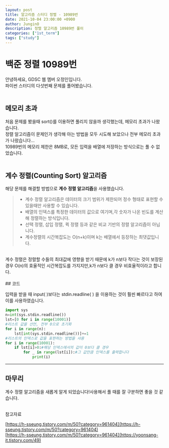 ```yaml
---
layout: post
title: 알고리즘 스터디 정렬 - 10989번
date: 2021-10-04 23:00:00 +0900
author: JunginO
description: 정렬 알고리즘 10989번 풀이
categories: ["1st_term"]
tags: ["study"]
---
```


# 백준 정렬 10989번

안녕하세요, GDSC 웹 멤버 오정인입니다.<br>
파이썬 스터디의 다섯번째 문제를 풀어봤습니다.<br>
<br>

## 메모리 초과

처음 문제를 봤을때 sort()를 이용하면 풀리지 않을까 생각했는데, 메모리 초과가 나왔습니다.<br>
정렬 알고리즘이 문제인가 생각해 아는 방법을 모두 시도해 보았으나 전부 메모리 초과가 나왔습니다...<br>
10989번의 메모리 제한은 8MB로, 모든 입력을 배열에 저장하는 방식으로는 풀 수 없었습니다.<br><br>

## 계수 정렬(Counting Sort) 알고리즘

해당 문제를 해결할 방법으로 **계수 정렬 알고리즘**을 사용했습니다.<br>

> - 계수 정렬 알고리즘은 데이터의 크기 범위가 제한되어 정수 형태로 표현할 수 있을때만 사용할 수 있습니다.<br>
> - 배열의 인덱스를 특정한 데이터의 값으로 여기며,각 숫자가 나온 빈도를 계산해 정렬하는 방식입니다.<br>
> - 선택 정렬, 삽입 정렬, 퀵 정렬 등과 같은 비교 기반의 정렬 알고리즘이 아닙니다.<br>
> - 계수정렬의 시간복잡도는 O(n+k)이며 k는 배열에서 등장하는 최댓값입니다.

<br>
계수 정렬은 정렬할 수들의 최대값에 영향을 받기 때문에 k가 n보다 작다는 것이 보장된 경우 O(n)의 효율적인 시간복잡도를 가지지만,k가 n보다 클 경우 비효율적이라고 합니다.
<br>
<br>
## 코드

입력을 받을 때 input( )보다는 stdin.readline( ) 을 이용하는 것이 훨씬 빠르다고 하여 이를 사용하였습니다.
<br>

```python
import sys
n=int(sys.stdin.readline())
lst=[0 for i in range(10001)]
#리스트 값을 선언, 전부 0으로 초기화
for i in range(n):
    lst[int(sys.stdin.readline())]+=1
#리스트의 인덱스로 값을 표현하는 방법을 사용
for i in range(10001):
    if lst[i]>0:#해당 인덱스에서의 값이 0보다 클 경우
        for _ in range(lst[i]):#그 값만큼 인덱스를 출력합니다
            print(i)

```

---

## 마무리

계수 정렬 알고리즘을 새롭게 알게 되었습니다!사용해서 풀 때를 잘 구분하면 좋을 것 같습니다.

<br>
참고자료

[https://h-sseung.tistory.com/m/50?category=961404](https://h-sseung.tistory.com/m/50?category=961404)  
[https://h-sseung.tistory.com/m/50?category=961404](https://yoonsang-it.tistory.com/49)
